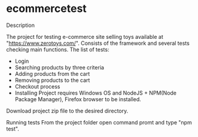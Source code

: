 # ecommercetest

Description

The project for testing e-commerce site selling toys available at "https://www.zerotoys.com/". Consists of the framework and several tests checking main functions. The list of tests:

* Login
* Searching products by three criteria
* Adding products from the cart
* Removing products to the cart
* Checkout process
* Installing Project requires Windows OS and NodeJS + NPM(Node Package Manager), Firefox browser to be installed.

Download project zip file to the desired directory.

Running tests From the project folder open command promt and type "npm test".
